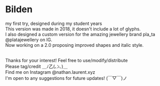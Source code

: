 # Bilden<br>
my first try, designed during my student years<br>
This version was made in 2018, it doesn't include a lot of glyphs.<br>
I also designed a custom version for the amazing jewellery brand pla_ta @platajewellery on IG.<br>
Now working on a 2.0 proposing improved shapes and italic style.<br><br>

  Thanks for your interest! Feel free to use/modify/distribute<br>
           Please tag/credit ＿ﾉ乙(､ﾝ､)＿<br>
            Find me on Instagram @nathan.laurent.xyz<br>
              I'm open to any suggestions for future updates! (￣▽￣)ノ
